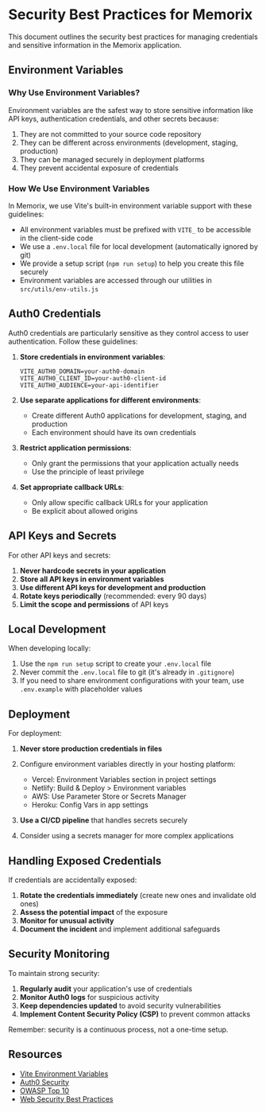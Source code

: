 # Security Best Practices for Memorix

This document outlines the security best practices for managing credentials and sensitive information in the Memorix application.

## Environment Variables

### Why Use Environment Variables?

Environment variables are the safest way to store sensitive information like API keys, authentication credentials, and other secrets because:

1. They are not committed to your source code repository
2. They can be different across environments (development, staging, production)
3. They can be managed securely in deployment platforms
4. They prevent accidental exposure of credentials

### How We Use Environment Variables

In Memorix, we use Vite's built-in environment variable support with these guidelines:

- All environment variables must be prefixed with `VITE_` to be accessible in the client-side code
- We use a `.env.local` file for local development (automatically ignored by git)
- We provide a setup script (`npm run setup`) to help you create this file securely
- Environment variables are accessed through our utilities in `src/utils/env-utils.js`

## Auth0 Credentials

Auth0 credentials are particularly sensitive as they control access to user authentication. Follow these guidelines:

1. **Store credentials in environment variables**:
   ```
   VITE_AUTH0_DOMAIN=your-auth0-domain
   VITE_AUTH0_CLIENT_ID=your-auth0-client-id
   VITE_AUTH0_AUDIENCE=your-api-identifier
   ```

2. **Use separate applications for different environments**:
   - Create different Auth0 applications for development, staging, and production
   - Each environment should have its own credentials

3. **Restrict application permissions**:
   - Only grant the permissions that your application actually needs
   - Use the principle of least privilege

4. **Set appropriate callback URLs**:
   - Only allow specific callback URLs for your application
   - Be explicit about allowed origins

## API Keys and Secrets

For other API keys and secrets:

1. **Never hardcode secrets in your application**
2. **Store all API keys in environment variables**
3. **Use different API keys for development and production**
4. **Rotate keys periodically** (recommended: every 90 days)
5. **Limit the scope and permissions** of API keys

## Local Development

When developing locally:

1. Use the `npm run setup` script to create your `.env.local` file
2. Never commit the `.env.local` file to git (it's already in `.gitignore`)
3. If you need to share environment configurations with your team, use `.env.example` with placeholder values

## Deployment

For deployment:

1. **Never store production credentials in files**
2. Configure environment variables directly in your hosting platform:
   - Vercel: Environment Variables section in project settings
   - Netlify: Build & Deploy > Environment variables
   - AWS: Use Parameter Store or Secrets Manager
   - Heroku: Config Vars in app settings

3. **Use a CI/CD pipeline** that handles secrets securely
4. Consider using a secrets manager for more complex applications

## Handling Exposed Credentials

If credentials are accidentally exposed:

1. **Rotate the credentials immediately** (create new ones and invalidate old ones)
2. **Assess the potential impact** of the exposure
3. **Monitor for unusual activity**
4. **Document the incident** and implement additional safeguards

## Security Monitoring

To maintain strong security:

1. **Regularly audit** your application's use of credentials
2. **Monitor Auth0 logs** for suspicious activity
3. **Keep dependencies updated** to avoid security vulnerabilities
4. **Implement Content Security Policy (CSP)** to prevent common attacks

Remember: security is a continuous process, not a one-time setup.

## Resources

- [Vite Environment Variables](https://vitejs.dev/guide/env-and-mode.html)
- [Auth0 Security](https://auth0.com/docs/secure)
- [OWASP Top 10](https://owasp.org/www-project-top-ten/)
- [Web Security Best Practices](https://web.dev/secure/) 